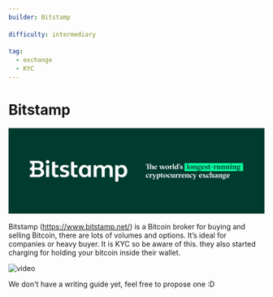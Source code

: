 ```yaml
---
builder: Bitstamp

difficulty: intermediary

tag:
  - exchange
  - KYC
---
```


# Bitstamp

![cover](assets/cover.jpeg)

Bitstamp (https://www.bitstamp.net/) is a Bitcoin broker for buying and selling Bitcoin, there are lots of volumes and options. It’s ideal for companies or heavy buyer. It is KYC so be aware of this. they also started charging for holding your bitcoin inside their wallet.

![video](https://youtu.be/enL6T9J-LnQ)

We don't have a writing guide yet, feel free to propose one :D
